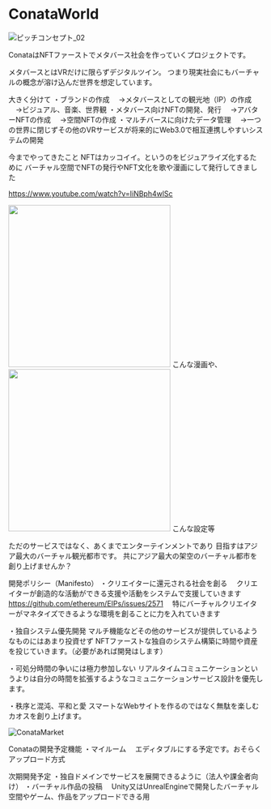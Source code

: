 # ConataWorld

![ピッチコンセプト_02](https://user-images.githubusercontent.com/2200479/118378024-cc18b980-b60b-11eb-9ffa-8115e8d48b8c.jpg)

ConataはNFTファーストでメタバース社会を作っていくプロジェクトです。

メタバースとはVRだけに限らずデジタルツイン。
つまり現実社会にもバーチャルの概念が溶け込んだ世界を想定しています。

大きく分けて
・ブランドの作成
　→メタバースとしての観光地（IP）の作成
　→ビジュアル、音楽、世界観
・メタバース向けNFTの開発、発行
　→アバターNFTの作成
　→空間NFTの作成
 ・マルチバースに向けたデータ管理
　→一つの世界に閉じずその他のVRサービスが将来的にWeb3.0で相互連携しやすいシステムの開発
 
今までやってきたこと
NFTはカッコイイ。というのをビジュアライズ化するために
バーチャル空間でNFTの発行やNFT文化を歌や漫画にして発行してきました

https://www.youtube.com/watch?v=IiNBph4wlSc

<img src="https://user-images.githubusercontent.com/2200479/118378404-9fb26c80-b60e-11eb-9aa5-df3151f057be.jpg" width="320px">
こんな漫画や、
<img src="https://user-images.githubusercontent.com/2200479/118378410-ae991f00-b60e-11eb-9fae-d521bdc438fa.jpg" width="320px">
こんな設定等

ただのサービスではなく、あくまでエンターテインメントであり
目指すはアジア最大のバーチャル観光都市です。
共にアジア最大の架空のバーチャル都市を創り上げませんか？



開発ポリシー（Manifesto）
・クリエイターに還元される社会を創る
　クリエイターが創造的な活動ができる支援や活動をシステムで支援していきます
 https://github.com/ethereum/EIPs/issues/2571
　特にバーチャルクリエイターがマネタイズできるような環境を創ることに力を入れていきます
 
・独自システム優先開発
マルチ機能などその他のサービスが提供しているようなものにはあまり投資せず
NFTファーストな独自のシステム構築に時間や資産を投じていきます。（必要があれば開発はします）

・可処分時間の争いには極力参加しない
リアルタイムコミュニケーションというよりは自分の時間を拡張するようなコミュニケーションサービス設計を優先します。

・秩序と混沌、平和と愛
スマートなWebサイトを作るのではなく無駄を楽しむカオスを創り上げます。


![ConataMarket](https://user-images.githubusercontent.com/2200479/118378031-d76be500-b60b-11eb-8420-53aef96c7346.png)


Conataの開発予定機能
・マイルーム
　エディタブルにする予定です。おそらくアップロード方式

次期開発予定
・独自ドメインでサービスを展開できるように（法人や課金者向け）
・バーチャル作品の投稿
　Unity又はUnrealEngineで開発したバーチャル空間やゲーム、作品をアップロードできる用


